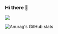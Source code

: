 ### Hi there 👋

<!--
**Tunghs/Tunghs** is a ✨ _special_ ✨ repository because its `README.md` (this file) appears on your GitHub profile.

Here are some ideas to get you started:

- 🔭 I’m currently working on ...
- 🌱 I’m currently learning ...
- 👯 I’m looking to collaborate on ...
- 🤔 I’m looking for help with ...
- 💬 Ask me about ...
- 📫 How to reach me: ...
- 😄 Pronouns: ...
- ⚡ Fun fact: ...
-->

<img src="https://img.shields.io/badge/Java-007396?style=flat-square&logo=Java&logoColor=white_sss"/>

![Anurag's GitHub stats](https://github-readme-stats.vercel.app/api?username=Tunghs&show_icons=true&theme=radical)
